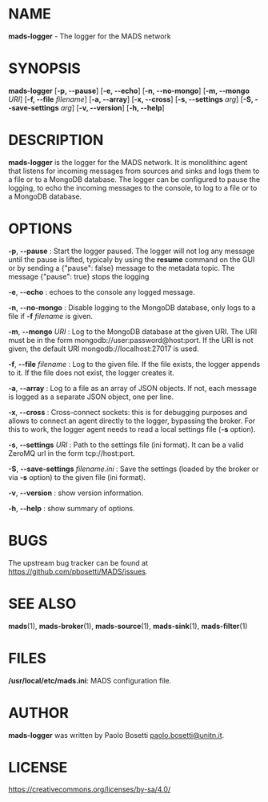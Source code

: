 
# NAME

**mads-logger** - The logger for the MADS network

# SYNOPSIS

**mads-logger** 
  [**\-p, \-\-pause**] 
  [**\-e, \-\-echo**]
  [**\-n, \-\-no-mongo**]
  [**\-m, \-\-mongo** *URI*]
  [**\-f, \-\-file** *filename*]
  [**\-a, \-\-array**]
  [**\-x, \-\-cross**]
  [**\-s, \-\-settings** *arg*]
  [**\-S, \-\-save-settings** *arg*]
  [**\-v, \-\-version**]
  [**\-h, \-\-help**]

# DESCRIPTION

**mads-logger** is the logger for the MADS network. It is monolithinc agent that listens for incoming messages from sources and sinks and logs them to a file or to a MongoDB database. The logger can be configured to pause the logging, to echo the incoming messages to the console, to log to a file or to a MongoDB database.

# OPTIONS

**\-p**, **\-\-pause**
:  Start the logger paused. The logger will not log any message until the pause is lifted, typicaly by using the **resume** command on the GUI or by sending a {"pause": false} message to the metadata topic. The message {"pause": true} stops the logging

**\-e**, **\-\-echo**
:  echoes to the console any logged message.

**\-n**, **\-\-no-mongo**
:  Disable logging to the MongoDB database, only logs to a file if **\-f** *filename* is given.

**\-m**, **\-\-mongo** *URI*
:  Log to the MongoDB database at the given URI. The URI must be in the form mongodb://user:password@host:port. If the URI is not given, the default URI mongodb://localhost:27017 is used.

**\-f**, **\-\-file** *filename*
:  Log to the given file. If the file exists, the logger appends to it. If the file does not exist, the logger creates it.

**\-a**, **\-\-array**
:  Log to a file as an array of JSON objects. If not, each message is logged as a separate JSON object, one per line.

**\-x**, **\-\-cross**
:  Cross-connect sockets: this is for debugging purposes and allows to connect an agent directly to the logger, bypassing the broker. For this to work, the logger agent needs to read a local settings file (**\-s** option).

**\-s**, **\-\-settings** *URI*
:  Path to the settings file (ini format). It can be a valid ZeroMQ url in the form tcp://host:port.

**\-S**, **\-\-save-settings** *filename.ini*
:  Save the settings (loaded by the broker or via **\-s** option) to the given file (ini format).

**\-v**, **\-\-version**
: show version information.

**\-h**, **\-\-help**
:  show summary of options.

# BUGS

The upstream bug tracker can be found at https://github.com/pbosetti/MADS/issues.

# SEE ALSO

**mads**(1), **mads-broker**(1), **mads-source**(1), **mads-sink**(1), **mads-filter**(1)

# FILES

**/usr/local/etc/mads.ini**: MADS configuration file.

# AUTHOR

**mads-logger** was written by Paolo Bosetti <paolo.bosetti@unitn.it>.

# LICENSE

https://creativecommons.org/licenses/by-sa/4.0/